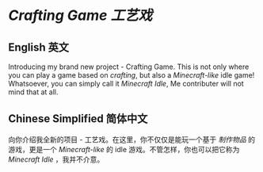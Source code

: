 # _Crafting Game 工艺戏_

## English 英文

Introducing my brand new project - Crafting Game. This is not only where you can play a game based on _crafting_, but also a _Minecraft-like_ idle game! Whatsoever, you can simply call it _Minecraft Idle_, Me contributer will not mind that at all.

## Chinese Simplified 简体中文

向你介绍我全新的项目 - 工艺戏。在这里，你不仅仅是能玩一个基于 _制作物品_ 的游戏，更是一个 _Minecraft-like_ 的 idle 游戏。不管怎样，你也可以把它称为 _Minecraft Idle_ ，我并不介意。
